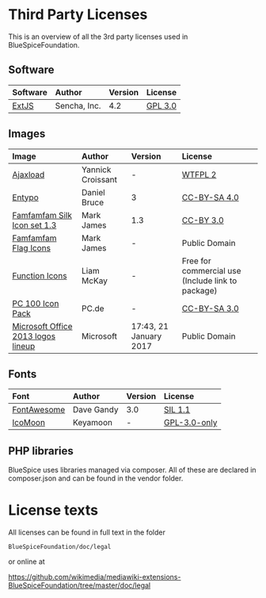 Third Party Licenses
====================
This is an overview of all the 3rd party licenses used in BlueSpiceFoundation.

Software
--------

| Software | Author | Version | License |
|:--------|:-------|:--------|:-------|
| [ExtJS](https://www.sencha.com/products/extjs/) |Sencha, Inc. | 4.2 | [GPL 3.0](https://www.gnu.org/licenses/gpl-3.0.txt) |

Images
------

| Image | Author | Version | License |
|:--------|:-------|:--------|:-------|
| [Ajaxload](http://www.ajaxload.info/) | Yannick Croissant | - | [WTFPL 2](http://www.wtfpl.net/about/) |
| [Entypo](http://www.entypo.com/faq.php) | Daniel Bruce | 3 | [CC-BY-SA 4.0](https://creativecommons.org/licenses/by-sa/4.0/) |
| [Famfamfam Silk Icon set 1.3](http://www.famfamfam.com/lab/icons/silk/) | Mark James | 1.3 | [CC-BY 3.0](https://creativecommons.org/licenses/by/3.0/) |
| [Famfamfam Flag Icons](http://www.famfamfam.com/lab/icons/flags/) | Mark James | - | Public Domain |
| [Function Icons](http://www.wefunction.com) | Liam McKay | - | Free for commercial use (Include link to package) |
| [PC 100 Icon Pack](http://pc.de/) | PC.de | - | [CC-BY-SA 3.0](https://creativecommons.org/licenses/by-sa/3.0/) |
| [Microsoft Office 2013 logos lineup](https://commons.wikimedia.org/wiki/File:Microsoft_Office_2013_logos_lineup.svg) | Microsoft | 17:43, 21 January 2017 | Public Domain |

Fonts
-----

| Font | Author | Version | License |
|:--------|:-------|:--------|:-------|
| [FontAwesome](http://fontawesome.io) | Dave Gandy | 3.0 | [SIL 1.1](http://fontawesome.io/license) |
| [IcoMoon](https://icomoon.io/#icons-icomoon) | Keyamoon | - | [GPL-3.0-only](https://www.gnu.org/licenses/gpl-3.0.txt) |

PHP libraries
-------------

BlueSpice uses libraries managed via composer. All of these are declared in composer.json and can be found in the vendor folder.

License texts
=============
All licenses can be found in full text in the folder

```BlueSpiceFoundation/doc/legal```

or online at

https://github.com/wikimedia/mediawiki-extensions-BlueSpiceFoundation/tree/master/doc/legal